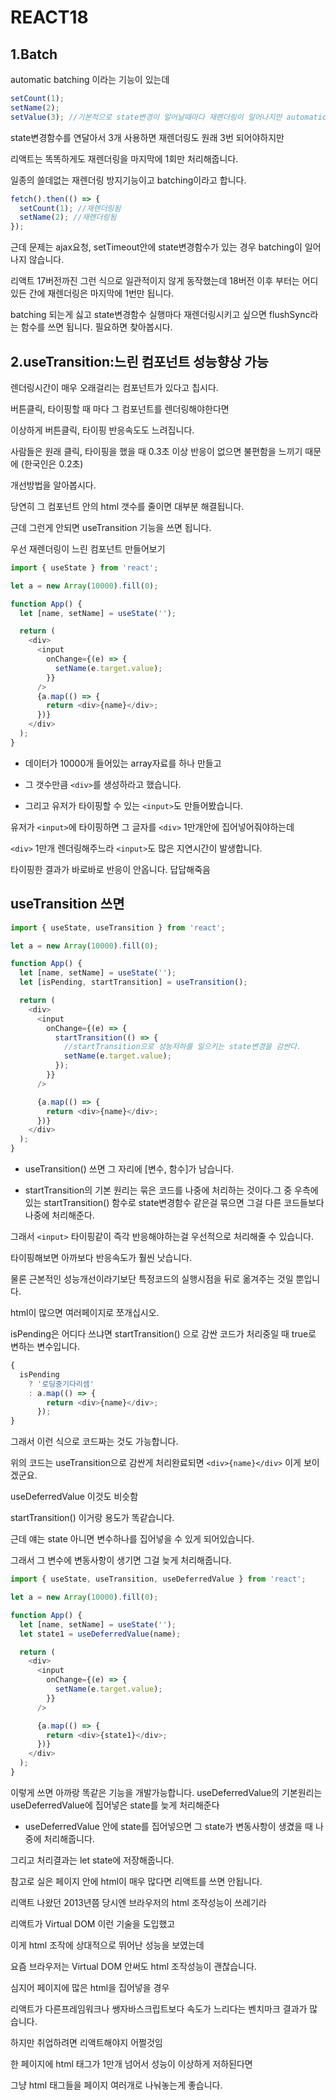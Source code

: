 # REACT18

## 1.Batch

automatic batching 이라는 기능이 있는데

```ts
setCount(1);
setName(2);
setValue(3); //기본적으로 state변경이 일어날때마다 재렌더링이 일어나지만 automatic batching에서는 마지막 1번만 재렌더링됨
```

state변경함수를 연달아서 3개 사용하면 재렌더링도 원래 3번 되어야하지만

리액트는 똑똑하게도 재렌더링을 마지막에 1회만 처리해줍니다.

일종의 쓸데없는 재렌더링 방지기능이고 batching이라고 합니다.

```ts
fetch().then(() => {
  setCount(1); //재렌더링됨
  setName(2); //재렌더링됨
});
```

근데 문제는 ajax요청, setTimeout안에 state변경함수가 있는 경우 batching이 일어나지 않습니다.

리액트 17버전까진 그런 식으로 일관적이지 않게 동작했는데 18버전 이후 부터는 어디 있든 간에 재렌더링은 마지막에 1번만 됩니다.

batching 되는게 싫고 state변경함수 실행마다 재렌더링시키고 싶으면 flushSync라는 함수를 쓰면 됩니다. 필요하면 찾아봅시다.

## 2.useTransition:느린 컴포넌트 성능향상 가능

렌더링시간이 매우 오래걸리는 컴포넌트가 있다고 칩시다.

버튼클릭, 타이핑할 때 마다 그 컴포넌트를 렌더링해야한다면

이상하게 버튼클릭, 타이핑 반응속도도 느려집니다.

사람들은 원래 클릭, 타이핑을 했을 때 0.3초 이상 반응이 없으면 불편함을 느끼기 때문에 (한국인은 0.2초)

개선방법을 알아봅시다.

당연히 그 컴포넌트 안의 html 갯수를 줄이면 대부분 해결됩니다.

근데 그런게 안되면 useTransition 기능을 쓰면 됩니다.

우선 재렌더링이 느린 컴포넌트 만들어보기

```ts
import { useState } from 'react';

let a = new Array(10000).fill(0);

function App() {
  let [name, setName] = useState('');

  return (
    <div>
      <input
        onChange={(e) => {
          setName(e.target.value);
        }}
      />
      {a.map(() => {
        return <div>{name}</div>;
      })}
    </div>
  );
}
```

- 데이터가 10000개 들어있는 array자료를 하나 만들고

- 그 갯수만큼 `<div>`를 생성하라고 했습니다.

- 그리고 유저가 타이핑할 수 있는 `<input>`도 만들어봤습니다.

유저가 `<input>`에 타이핑하면 그 글자를 `<div>` 1만개안에 집어넣어줘야하는데

`<div>` 1만개 렌더링해주느라 `<input>`도 많은 지연시간이 발생합니다.

타이핑한 결과가 바로바로 반응이 안옵니다. 답답해죽음

## useTransition 쓰면

```ts
import { useState, useTransition } from 'react';

let a = new Array(10000).fill(0);

function App() {
  let [name, setName] = useState('');
  let [isPending, startTransition] = useTransition();

  return (
    <div>
      <input
        onChange={(e) => {
          startTransition(() => {
            //startTransition으로 성능저하를 일으키는 state변경을 감싼다.
            setName(e.target.value);
          });
        }}
      />

      {a.map(() => {
        return <div>{name}</div>;
      })}
    </div>
  );
}
```

- useTransition() 쓰면 그 자리에 [변수, 함수]가 남습니다.

- startTransition의 기본 원리는 묶은 코드를 나중에 처리하는 것이다.그 중 우측에 있는 startTransition() 함수로 state변경함수 같은걸 묶으면 그걸 다른 코드들보다 나중에 처리해준다.

그래서 `<input>` 타이핑같이 즉각 반응해야하는걸 우선적으로 처리해줄 수 있습니다.

타이핑해보면 아까보다 반응속도가 훨씬 낫습니다.

물론 근본적인 성능개선이라기보단 특정코드의 실행시점을 뒤로 옮겨주는 것일 뿐입니다.

html이 많으면 여러페이지로 쪼개십시오.

isPending은 어디다 쓰냐면 startTransition() 으로 감싼 코드가 처리중일 때 true로 변하는 변수입니다.

```ts
{
  isPending
    ? '로딩중기다리셈'
    : a.map(() => {
        return <div>{name}</div>;
      });
}
```

그래서 이런 식으로 코드짜는 것도 가능합니다.

위의 코드는 useTransition으로 감싼게 처리완료되면 `<div>{name}</div>` 이게 보이겠군요.

useDeferredValue 이것도 비슷함

startTransition() 이거랑 용도가 똑같습니다.

근데 얘는 state 아니면 변수하나를 집어넣을 수 있게 되어있습니다.

그래서 그 변수에 변동사항이 생기면 그걸 늦게 처리해줍니다.

```ts
import { useState, useTransition, useDeferredValue } from 'react';

let a = new Array(10000).fill(0);

function App() {
  let [name, setName] = useState('');
  let state1 = useDeferredValue(name);

  return (
    <div>
      <input
        onChange={(e) => {
          setName(e.target.value);
        }}
      />

      {a.map(() => {
        return <div>{state1}</div>;
      })}
    </div>
  );
}
```

이렇게 쓰면 아까랑 똑같은 기능을 개발가능합니다.
useDeferredValue의 기본원리는 useDeferredValue에 집어넣은 state를 늦게 처리해준다

- useDeferredValue 안에 state를 집어넣으면 그 state가 변동사항이 생겼을 때 나중에 처리해줍니다.

그리고 처리결과는 let state에 저장해줍니다.

참고로 실은 페이지 안에 html이 매우 많다면 리액트를 쓰면 안됩니다.

리액트 나왔던 2013년쯤 당시엔 브라우저의 html 조작성능이 쓰레기라

리액트가 Virtual DOM 이런 기술을 도입했고

이게 html 조작에 상대적으로 뛰어난 성능을 보였는데

요즘 브라우저는 Virtual DOM 안써도 html 조작성능이 괜찮습니다.

심지어 페이지에 많은 html을 집어넣을 경우

리액트가 다른프레임워크나 쌩자바스크립트보다 속도가 느리다는 벤치마크 결과가 많습니다.

하지만 취업하려면 리액트해야지 어쩔것임

한 페이지에 html 태그가 1만개 넘어서 성능이 이상하게 저하된다면

그냥 html 태그들을 페이지 여러개로 나눠놓는게 좋습니다.
